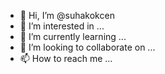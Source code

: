 - 👋 Hi, I’m @suhakokcen
- 👀 I’m interested in ...
- 🌱 I’m currently learning ...
- 💞️ I’m looking to collaborate on ...
- 📫 How to reach me ...

<!---
suhakokcen/suhakokcen is a ✨ special ✨ repository because its `README.md` (this file) appears on your GitHub profile.
You can click the Preview link to take a look at your changes.
--->
